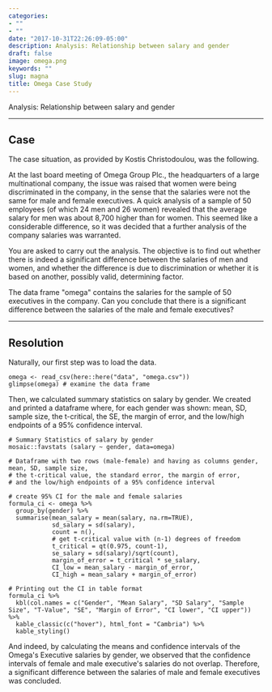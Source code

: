 ```yaml
---
categories:
- ""
- ""
date: "2017-10-31T22:26:09-05:00"
description: Analysis: Relationship between salary and gender
draft: false
image: omega.png
keywords: ""
slug: magna
title: Omega Case Study
---
```


Analysis: Relationship between salary and gender

---
Case 
---

The case situation, as provided by Kostis Christodoulou, was the following. 

At the last board meeting of Omega Group Plc., the headquarters of a large multinational company, the issue was raised that women were being discriminated in the company, in the sense that the salaries were not the same for male and female executives. A quick analysis of a sample of 50 employees (of which 24 men and 26 women) revealed that the average salary for men was about 8,700 higher than for women. This seemed like a considerable difference, so it was decided that a further analysis of the company salaries was warranted. 

You are asked to carry out the analysis. The objective is to find out whether there is indeed a significant difference between the salaries of men and women, and whether the difference is due to discrimination or whether it is based on another, possibly valid, determining factor. 

The data frame "omega"  contains the salaries for the sample of 50 executives in the company. Can you conclude that there is a significant difference between the salaries of the male and female executives?

---
Resolution 
---

Naturally, our first step was to load the data. 

```{r load_omega_data}
omega <- read_csv(here::here("data", "omega.csv"))
glimpse(omega) # examine the data frame
```

Then, we calculated summary statistics on salary by gender. We created and printed a dataframe where, for each gender was shown: mean, SD, sample size, the t-critical, the SE, the margin of error, and the low/high endpoints of a 95% confidence interval. 


```{r, confint_single_valiables}
# Summary Statistics of salary by gender
mosaic::favstats (salary ~ gender, data=omega)

# Dataframe with two rows (male-female) and having as columns gender, mean, SD, sample size, 
# the t-critical value, the standard error, the margin of error, 
# and the low/high endpoints of a 95% confidence interval

# create 95% CI for the male and female salaries 
formula_ci <- omega %>% 
  group_by(gender) %>% 
  summarise(mean_salary = mean(salary, na.rm=TRUE),
            sd_salary = sd(salary),
            count = n(),
            # get t-critical value with (n-1) degrees of freedom
            t_critical = qt(0.975, count-1),
            se_salary = sd(salary)/sqrt(count),
            margin_of_error = t_critical * se_salary,
            CI_low = mean_salary - margin_of_error,
            CI_high = mean_salary + margin_of_error)

# Printing out the CI in table format
formula_ci %>%
  kbl(col.names = c("Gender", "Mean Salary", "SD Salary", "Sample Size", "T-Value", "SE", "Margin of Error", "CI lower", "CI upper")) %>% 
  kable_classic(c("hover"), html_font = "Cambria") %>%
  kable_styling()

```

And indeed, by calculating the means and confidence intervals of the Omega's Executive salaries by gender, we observed that the confidence intervals of female and male executive's salaries do not overlap. Therefore, a significant difference between the salaries of male and female executives was concluded. 

